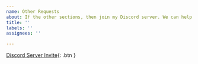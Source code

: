 ```yaml
---
name: Other Requests
about: If the other sections, then join my Discord server. We can help you from there.
title: ''
labels: ''
assignees: ''

---
```


[Discord Server Invite](http://invite.gg/pointerdevelopment){: .btn }

